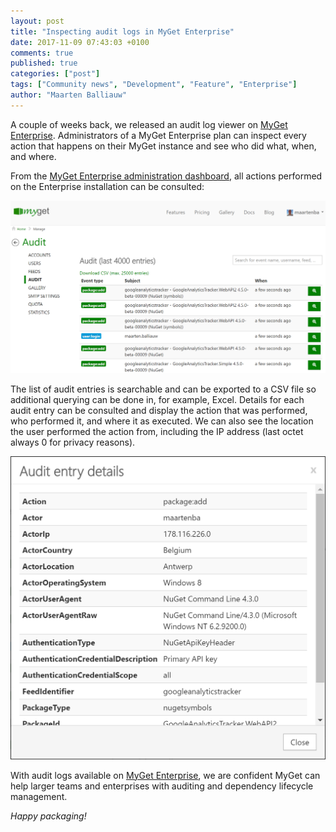 ```yaml
---
layout: post
title: "Inspecting audit logs in MyGet Enterprise"
date: 2017-11-09 07:43:03 +0100
comments: true
published: true
categories: ["post"]
tags: ["Community news", "Development", "Feature", "Enterprise"]
author: "Maarten Balliauw"
---
```


A couple of weeks back, we released an audit log viewer on [MyGet Enterprise](https://www.myget.org/enterprise). Administrators of a MyGet Enterprise plan can inspect every action that happens on their MyGet instance and see who did what, when, and where.

From the [MyGet Enterprise administration dashboard](http://docs.myget.org/docs/reference/myget-enterprise), all actions performed on the Enterprise installation can be consulted:

<img src="/images/2017/11/audit-entries.png" title="Audit entries" />

The list of audit entries is searchable and can be exported to a CSV file so additional querying can be done in, for example, Excel. Details for each audit entry can be consulted and display the action that was performed, who performed it, and where it as executed. We can also see the location the user performed the action from, including the IP address (last octet always 0 for privacy reasons).

<img src="/images/2017/11/audit-entry-details.png" title="Audit entry details" />

With audit logs available on [MyGet Enterprise](https://www.myget.org/enterprise), we are confident MyGet can help larger teams and enterprises with auditing and dependency lifecycle management.

*Happy packaging!*